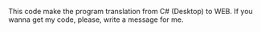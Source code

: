 This code make the program translation from C# (Desktop) to WEB.
If you wanna get my code, please, write a message for me.
